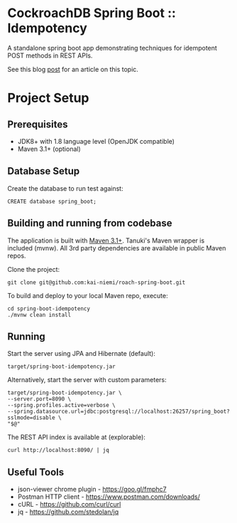 # CockroachDB Spring Boot :: Idempotency

A standalone spring boot app demonstrating techniques for 
idempotent POST methods in REST APIs.

See this blog [post](https://blog.cloudneutral.se/) for an article 
on this topic.

# Project Setup

## Prerequisites

- JDK8+ with 1.8 language level (OpenJDK compatible)
- Maven 3.1+ (optional)

## Database Setup

Create the database to run test against:

    CREATE database spring_boot;

## Building and running from codebase

The application is built with [Maven 3.1+](https://maven.apache.org/download.cgi).
Tanuki's Maven wrapper is included (mvnw). All 3rd party dependencies are available in public Maven repos.

Clone the project:

    git clone git@github.com:kai-niemi/roach-spring-boot.git

To build and deploy to your local Maven repo, execute:

    cd spring-boot-idempotency
    ./mvnw clean install

## Running

Start the server using JPA and Hibernate (default):

    target/spring-boot-idempotency.jar

Alternatively, start the server with custom parameters:

    target/spring-boot-idempotency.jar \
    --server.port=8090 \
    --spring.profiles.active=verbose \
    --spring.datasource.url=jdbc:postgresql://localhost:26257/spring_boot?sslmode=disable \
    "$@"

The REST API index is available at (explorable):

    curl http://localhost:8090/ | jq

## Useful Tools

- json-viewer chrome plugin - https://goo.gl/fmphc7
- Postman HTTP client - https://www.postman.com/downloads/
- cURL - https://github.com/curl/curl
- jq - https://github.com/stedolan/jq
